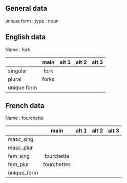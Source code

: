 ## General data

unique form :
type : noun

## English data

Name : fork

|             | main  | alt 1 | alt 2 | alt 3 |
| :---------- | :---: | :---: | :---: | ----- |
| singular    | fork  |       |       |       |
| plural      | forks |       |       |       |
| unique form |       |       |       |       |

## French data

Name : fourchette

|             |    main     | alt 1 | alt 2 | alt 3 |
| :---------- | :---------: | :---: | :---: | :---: |
| masc_sing   |             |       |       |       |
| masc_plur   |             |       |       |       |
| fem_sing    | fourchette  |       |       |       |
| fem_plur    | fourchettes |       |       |       |
| unique_form |             |       |       |       |


